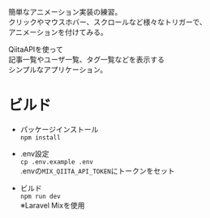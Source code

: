 簡単なアニメーション実装の練習。  
クリックやマウスホバー、スクロールなど様々なトリガーで、  
アニメーションを付けてみる。  
  
QiitaAPIを使って  
記事一覧やユーザ一覧、タグ一覧などを表示する  
シンプルなアプリケーション。  
  
  
# ビルド
* パッケージインストール  
`npm install`  
  
* .env設定  
`cp .env.example .env`  
.envの`MIX_QIITA_API_TOKEN`にトークンをセット  

* ビルド  
`npm run dev`  
※Laravel Mixを使用  

